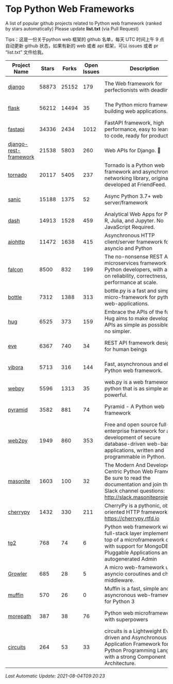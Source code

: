 # Top Python Web Frameworks
A list of popular github projects related to Python web framework (ranked by stars automatically)
Please update **list.txt** (via Pull Request)

Tips：这是一份关于python web 框架的 github 名单，每天 UTC 时间上午 9 点自动更新 github 状态，如果有新的 web 或者 api 框架，可以 issues 或者 pr “list.txt” 文件给我。

| Project Name | Stars | Forks | Open Issues | Description | Last Commit |
| ------------ | ----- | ----- | ----------- | ----------- | ----------- |
| [django](https://github.com/django/django) | 58873 | 25152 | 179 | The Web framework for perfectionists with deadlines. | 2021-08-04 05:59:08 |
| [flask](https://github.com/pallets/flask) | 56212 | 14494 | 35 | The Python micro framework for building web applications. | 2021-08-03 02:29:25 |
| [fastapi](https://github.com/tiangolo/fastapi) | 34336 | 2434 | 1012 | FastAPI framework, high performance, easy to learn, fast to code, ready for production | 2021-08-02 14:54:26 |
| [django-rest-framework](https://github.com/encode/django-rest-framework) | 21538 | 5803 | 260 | Web APIs for Django. 🎸 | 2021-07-01 14:04:44 |
| [tornado](https://github.com/tornadoweb/tornado) | 20117 | 5405 | 237 | Tornado is a Python web framework and asynchronous networking library, originally developed at FriendFeed. | 2021-07-09 18:05:14 |
| [sanic](https://github.com/sanic-org/sanic) | 15188 | 1375 | 52 | Async Python 3.7+ web server/framework | Build fast. Run fast. | 2021-08-02 16:12:12 |
| [dash](https://github.com/plotly/dash) | 14913 | 1528 | 459 | Analytical Web Apps for Python, R, Julia, and Jupyter. No JavaScript Required. | 2021-07-28 19:24:14 |
| [aiohttp](https://github.com/aio-libs/aiohttp) | 11472 | 1638 | 415 | Asynchronous HTTP client/server framework for asyncio and Python | 2021-08-03 18:39:22 |
| [falcon](https://github.com/falconry/falcon) | 8500 | 832 | 199 | The no-nonsense REST API and microservices framework for Python developers, with a focus on reliability, correctness, and performance at scale. | 2021-08-03 06:46:28 |
| [bottle](https://github.com/bottlepy/bottle) | 7312 | 1388 | 313 | bottle.py is a fast and simple micro-framework for python web-applications. | 2021-07-07 11:39:42 |
| [hug](https://github.com/hugapi/hug) | 6525 | 373 | 159 | Embrace the APIs of the future. Hug aims to make developing APIs as simple as possible, but no simpler. | 2020-08-10 05:07:26 |
| [eve](https://github.com/pyeve/eve) | 6367 | 740 | 34 | REST API framework designed for human beings | 2021-03-14 16:47:07 |
| [vibora](https://github.com/vibora-io/vibora) | 5713 | 316 | 144 | Fast, asynchronous and elegant Python web framework. | 2019-02-11 10:54:12 |
| [webpy](https://github.com/webpy/webpy) | 5596 | 1313 | 35 | web.py is a web framework for python that is as simple as it is powerful.  | 2021-03-03 00:03:19 |
| [pyramid](https://github.com/Pylons/pyramid) | 3582 | 881 | 74 | Pyramid - A Python web framework | 2021-03-15 06:21:30 |
| [web2py](https://github.com/web2py/web2py) | 1949 | 860 | 353 | Free and open source full-stack enterprise framework for agile development of secure database-driven web-based applications, written and programmable in Python. | 2021-06-26 20:08:50 |
| [masonite](https://github.com/MasoniteFramework/masonite) | 1603 | 100 | 32 | The Modern And Developer Centric Python Web Framework. Be sure to read the documentation and join the Slack channel questions: http://slack.masoniteproject.com | 2021-07-25 17:04:00 |
| [cherrypy](https://github.com/cherrypy/cherrypy) | 1432 | 330 | 211 | CherryPy is a pythonic, object-oriented HTTP framework.      https://cherrypy.rtfd.io | 2021-07-18 02:23:45 |
| [tg2](https://github.com/TurboGears/tg2) | 768 | 74 | 6 | Python web framework with full-stack layer implemented on top of a microframework core with support for MongoDB, Pluggable Applications and autogenerated Admin | 2021-05-26 09:26:31 |
| [Growler](https://github.com/pyGrowler/Growler) | 685 | 28 | 5 | A micro web-framework using asyncio coroutines and chained middleware. | 2020-03-08 07:51:41 |
| [muffin](https://github.com/klen/muffin) | 570 | 26 | 0 | Muffin is a fast, simple and asyncronous web-framework for Python 3 | 2021-08-04 08:03:47 |
| [morepath](https://github.com/morepath/morepath) | 387 | 38 | 76 | Python web microframework with superpowers | 2021-04-18 14:33:02 |
| [circuits](https://github.com/circuits/circuits) | 264 | 53 | 33 | circuits is a Lightweight Event driven and Asynchronous Application Framework for the Python Programming Language with a strong Component Architecture. | 2021-07-11 12:25:47 |

*Last Automatic Update: 2021-08-04T09:20:23*